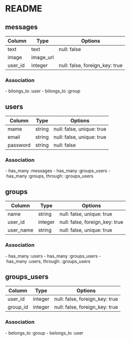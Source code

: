 # README

## messages

|Column|Type|Options|
|------|----|-------|
|text|text|null: false|
|image|image_url|
|user_id|integer|null: false, foreign_key: true|

### Association
- bilongs_to :user
- bilongs_to :group

## users

|Column|Type|Options|
|------|----|-------|
|mame|string|null: false, unique: true|
|email|string|null: false, unique: true|
|password|string|null: false|

### Association
- has_many :messages
- has_many :groups_users
- has_many :groups, through: :groups_users

## groups

|Column|Type|Options|
|------|----|-------|
|name|string|null: false, unique: true|
|user_id|integer|null: false, foreign_key: true|
|user_name|string|null: false, unique: true|

### Association
- has_many :users
- has_many :groups_users
- has_many :users, through: :groups_users

## groups_users

|Column|Type|Options|
|------|----|-------|
|user_id|integer|null: false, foreign_key: true|
|group_id|integer|null: false, foreign_key: true|

### Association
- belongs_to :group
- belongs_to :user
